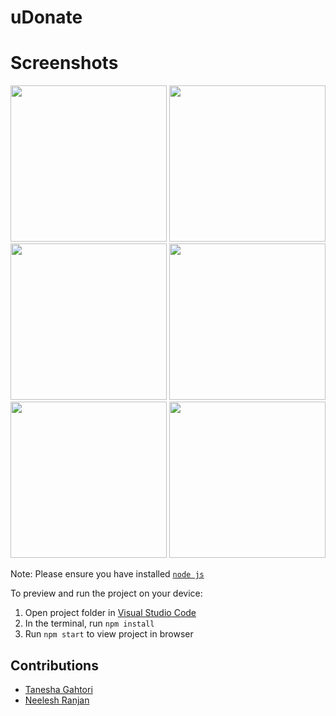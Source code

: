 
  # uDonate

  # Screenshots
<div align="center">
  <img src="https://github.com/taneshagahtori/uDonate-v1-Mobile-App/assets/104068017/c23f7007-78a9-4c2e-af87-146155dcd481" width="250"/>
  <img src="https://github.com/taneshagahtori/uDonate-v1-Mobile-App/assets/104068017/02f44bd2-9110-498b-860e-cdcc7e80cc00" width="250"/>
  <img src="https://github.com/taneshagahtori/uDonate-v1-Mobile-App/assets/104068017/11441c69-2577-4ab8-ae68-dea1a919327f" width="250"/>
  <img src="https://github.com/taneshagahtori/uDonate-v1-Mobile-App/assets/104068017/fcb40201-ee64-4f65-8685-4d41ecb04eba" width="250"/>
  <img src="https://github.com/taneshagahtori/uDonate-v1-Mobile-App/assets/104068017/ae54f90b-d659-4fea-acc0-fed869214a03" width="250"/>
  <img src="https://github.com/taneshagahtori/uDonate-v1-Mobile-App/assets/104068017/2d867202-e5f0-4a75-9a4e-3b1e1e6a8557" width="250"/>
</div>




  Note: Please ensure you have installed <code><a href="https://nodejs.org/en/download/">node js</a></code>

  To preview and run the project on your device:
  1) Open project folder in <a href="https://code.visualstudio.com/download">Visual Studio Code</a>
  2) In the terminal, run `npm install`
  3) Run `npm start` to view project in browser
  
## Contributions

- [Tanesha Gahtori](https://github.com/taneshagahtori)
- [Neelesh Ranjan](https://github.com/Apx-Monstr)
